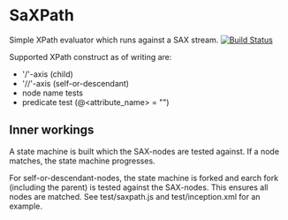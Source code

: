 SaXPath
=======
Simple XPath evaluator which runs against a SAX stream. [![Build Status](https://secure.travis-ci.org/StevenLooman/saxpath.png)](http://travis-ci.org/StevenLooman/saxpath)

Supported XPath construct as of writing are:
  - '/'-axis (child)
  - '//'-axis (self-or-descendant)
  - node name tests
  - predicate test (@<attribute_name> = "<literal>")

Inner workings
--------------
A state machine is built which the SAX-nodes are tested against. If a node matches, the state machine progresses.

For self-or-descendant-nodes, the state machine is forked and earch fork (including the parent) is tested against the SAX-nodes. This ensures all nodes are matched. See test/saxpath.js and test/inception.xml for an example.
